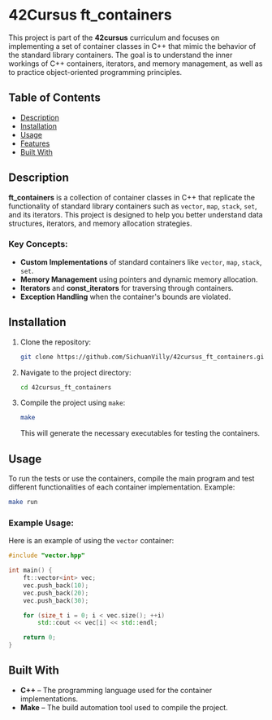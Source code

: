 # 42Cursus ft_containers

This project is part of the **42cursus** curriculum and focuses on implementing a set of container classes in C++ that mimic the behavior of the standard library containers. The goal is to understand the inner workings of C++ containers, iterators, and memory management, as well as to practice object-oriented programming principles.

## Table of Contents

- [Description](#description)
- [Installation](#installation)
- [Usage](#usage)
- [Features](#features)
- [Built With](#built-with)

## Description

**ft_containers** is a collection of container classes in C++ that replicate the functionality of standard library containers such as `vector`, `map`, `stack`, `set`, and its iterators. This project is designed to help you better understand data structures, iterators, and memory allocation strategies.

### Key Concepts:

- **Custom Implementations** of standard containers like `vector`, `map`, `stack`, `set`.
- **Memory Management** using pointers and dynamic memory allocation.
- **Iterators** and **const_iterators** for traversing through containers.
- **Exception Handling** when the container's bounds are violated.

## Installation

1. Clone the repository:

    ```bash
    git clone https://github.com/SichuanVilly/42cursus_ft_containers.git
    ```

2. Navigate to the project directory:

    ```bash
    cd 42cursus_ft_containers
    ```

3. Compile the project using `make`:

    ```bash
    make
    ```

    This will generate the necessary executables for testing the containers.

## Usage

To run the tests or use the containers, compile the main program and test different functionalities of each container implementation. Example:

```bash
make run
```
### Example Usage:

Here is an example of using the `vector` container:

```cpp
#include "vector.hpp"

int main() {
    ft::vector<int> vec;
    vec.push_back(10);
    vec.push_back(20);
    vec.push_back(30);

    for (size_t i = 0; i < vec.size(); ++i)
        std::cout << vec[i] << std::endl;

    return 0;
}
```
## Built With

- **C++** – The programming language used for the container implementations.
- **Make** – The build automation tool used to compile the project.

